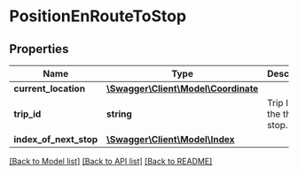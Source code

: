 # PositionEnRouteToStop

## Properties
Name | Type | Description | Notes
------------ | ------------- | ------------- | -------------
**current_location** | [**\Swagger\Client\Model\Coordinate**](Coordinate.md) |  | 
**trip_id** | **string** | Trip ID of the the next stop. | 
**index_of_next_stop** | [**\Swagger\Client\Model\Index**](Index.md) |  | 

[[Back to Model list]](../../README.md#documentation-for-models) [[Back to API list]](../../README.md#documentation-for-api-endpoints) [[Back to README]](../../README.md)

